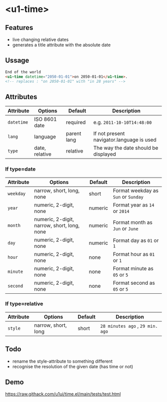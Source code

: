 # &lt;u1-time&gt;

## Features

- live changing relative dates 
- generates a title attribute with the absolute date

## Ussage

```html
End of the world
<u1-time datetime="2050-01-01">on 2050-01-01</u1-time>.
<!-- replaces : "on 2050-01-01" with "in 28 years" -->
```

## Attributes

Attribute        | Options                      | Default         | Description
---              | ---                          | ---             | ---
`datetime`       | ISO 8601 date                | required        | e.g. `2011-10-10T14:48:00`
`lang`           | language                     | parent lang     | If not present navigator.language is used
`type`           | date, relative               | relative        | The way the date should be displayed



### If type=date

Attribute        | Options                                      | Default       | Description
---              | ---                                          | ---           | ---
`weekday`        | narrow, short, long, none                    | short         | Format weekday as `Sun` or `Sunday`
`year`           | numeric, 2-digit, none                       | numeric       | Format year as `14` or `2014`
`month`          | numeric, 2-digit, narrow, short, long, none  | numeric       | Format month as `Jun` or `June`
`day`            | numeric, 2-digit, none                       | numeric       | Format day as `01` or `1`
`hour`           | numeric, 2-digit, none                       | none          | Format hour as `01` or `1`
`minute`         | numeric, 2-digit, none                       | none          | Format minute as `05` or `5`
`second`         | numeric, 2-digit, none                       | none          | Format second as `05` or `5`


### If type=relative

Attribute        | Options                                      | Default       | Description
---              | ---                                          | ---           | ---
`style`          | narrow, short, long                          | short         | `28 minutes ago` , `29 min. ago` 


## Todo
- rename the style-attribute to something different
- recognise the resolution of the given date (has time or not)

## Demo
https://raw.githack.com/u1ui/time.el/main/tests/test.html  

